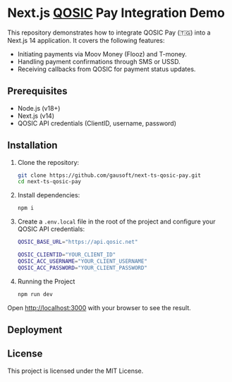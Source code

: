 # Next.js [QOSIC](https://www.qosic.com/online-payment) Pay Integration Demo

This repository demonstrates how to integrate QOSIC Pay (🇹🇬) into a Next.js 14 application. It covers the following features:

- Initiating payments via Moov Money (Flooz) and T-money.
- Handling payment confirmations through SMS or USSD.
- Receiving callbacks from QOSIC for payment status updates.

## Prerequisites

- Node.js (v18+)
- Next.js (v14)
- QOSIC API credentials (ClientID, username, password)

## Installation

1. Clone the repository:
    ```bash
    git clone https://github.com/gausoft/next-ts-qosic-pay.git
    cd next-ts-qosic-pay
    ```
2. Install dependencies:
    ```bash
    npm i
    ```
3. Create a `.env.local` file in the root of the project and configure your QOSIC API credentials:
    ```bash
    QOSIC_BASE_URL="https://api.qosic.net"

    QOSIC_CLIENTID="YOUR_CLIENT_ID"
    QOSIC_ACC_USERNAME="YOUR_CLIENT_USERNAME"
    QOSIC_ACC_PASSWORD="YOUR_CLIENT_PASSWORD"
    ```
4. Running the Project
    ```bash
    npm run dev
    ```

Open [http://localhost:3000](http://localhost:3000) with your browser to see the result.


## Deployment

## License
This project is licensed under the MIT License.
